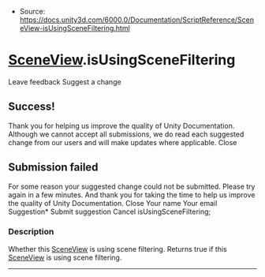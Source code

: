 * Source: https://docs.unity3d.com/6000.0/Documentation/ScriptReference/SceneView-isUsingSceneFiltering.html

#  [SceneView](https://docs.unity3d.com/6000.0/Documentation/ScriptReference/SceneView.html).isUsingSceneFiltering
Leave feedback
Suggest a change
## Success!
Thank you for helping us improve the quality of Unity Documentation. Although we cannot accept all submissions, we do read each suggested change from our users and will make updates where applicable.
Close
## Submission failed
For some reason your suggested change could not be submitted. Please <a>try again</a> in a few minutes. And thank you for taking the time to help us improve the quality of Unity Documentation.
Close
Your name Your email Suggestion* Submit suggestion
Cancel
isUsingSceneFiltering; 
### Description
Whether this [SceneView](https://docs.unity3d.com/6000.0/Documentation/ScriptReference/SceneView.html) is using scene filtering.
Returns true if this [SceneView](https://docs.unity3d.com/6000.0/Documentation/ScriptReference/SceneView.html) is using scene filtering.
* * *
